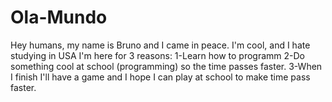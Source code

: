 # Ola-Mundo
Hey humans, my name is Bruno and I came in peace.
I'm cool, and I hate studying in USA
I'm here for 3 reasons:
  1-Learn how to programm
  2-Do something cool at school (programming) so the time passes faster.
  3-When I finish I'll have a game and I hope I can play at school to make time pass faster.
